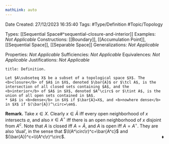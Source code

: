 ```yaml
---
mathLink: auto
---
```


<div class="topSpace"></div>

Date Created: 27/12/2023 16:35:40
Tags: #Type/Definition #Topic/Topology

Types: [[Sequential Space#^sequential-closure-and-interior]]
Examples: <i>Not Applicable</i>
Constructions: [[Boundary]], [[Accumulation Point]], [[Sequential Space]], [[Separable Space]]
Generalizations: <i>Not Applicable</i>

Properties: <i>Not Applicable</i>
Sufficiencies: <i>Not Applicable</i>
Equivalences: <i>Not Applicable</i>
Justifications: <i>Not Applicable</i>

``` ad-Definition
title: Definition.

Let $A\subseteq X$ be a subset of a topological space $X$. The <b>closure</b> of $A$ in $X$, denoted $\bar{A}$ or $\tcl A$, is the intersection of all closed sets containing $A$, and the <b>interior</b> of $A$ in $X$, denoted $A^\circ$ or $\tint A$, is the union of all open sets contained in $A$.
* $A$ is <b>dense</b> in $X$ if $\bar{A}=X$, and <b>nowhere dense</b> in $X$ if $(\bar{A})^\circ=\em$.

```

<b>Remark.</b> Take $x\in X$. Clearly $x\in\bar{A}$ iff every open neighborhood of $x$ intersects $a$, and also $x\in A^\circ$ iff there is an open neighborhood of $x$ disjoint from $A^c$. Note that $A$ is closed iff $A=\bar{A}$, and $A$ is open iff $A=A^\circ$. They are also ‘dual’, in the sense that $\l(A^\circ\r)^c=\bar{A^c}$ and $(\bar{A})^c=\l(A^c\r)^\circ$.<span style="float:right;">$\blacklozenge$</span>
